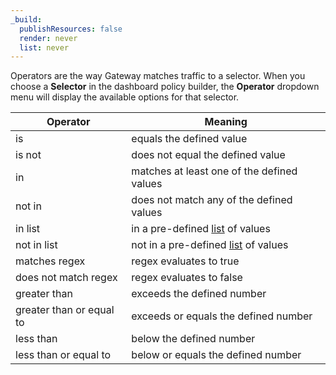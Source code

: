 ```yaml
---
_build:
  publishResources: false
  render: never
  list: never
---
```


Operators are the way Gateway matches traffic to a selector.  When you choose a **Selector** in the dashboard policy builder, the **Operator** dropdown menu will display the available options for that selector.

| Operator              |          Meaning            |
|-----------------------|-----------------------------|
|  is                   |  equals the defined value   |
|  is not               |  does not equal the defined value |
|  in                   |  matches at least one of the defined values|
|  not in               |  does not match any of the defined values|
|  in list              |  in a pre-defined [list](/cloudflare-one/policies/filtering/lists/) of values|
|  not in list          |  not in a pre-defined [list](/cloudflare-one/policies/filtering/lists/) of values |
|  matches regex        |  regex evaluates to true         |
|  does not match regex |  regex evaluates to false   |
|  greater than         |  exceeds the defined number |
|  greater than or equal to  | exceeds or equals the defined number   |
|  less than            |  below the defined number |
|  less than or equal to  | below or equals the defined number |
